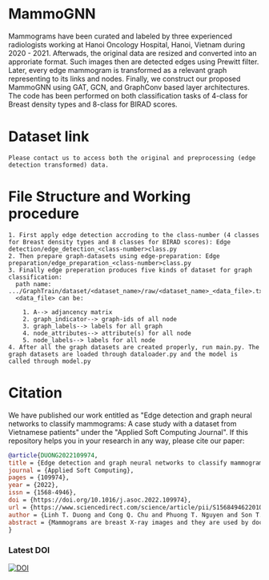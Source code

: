 # MammoGNN
Mammograms have been curated and labeled by three experienced radiologists working at Hanoi Oncology Hospital, Hanoi, Vietnam during 2020 - 2021. Afterwads, the original data are resized and converted into an approriate format. Such images then are detected edges using Prewitt filter. Later, every edge mammogram is transformed as a relevant graph representing to its links and nodes. Finally, we construct our proposed MammoGNN using  GAT, GCN, and GraphConv based layer architectures. The code has been performed on both classification tasks of 4-class for Breast density types and 8-class for BIRAD scores.

# Dataset link
```
Please contact us to access both the original and preprocessing (edge detection transformed) data.
```
# File Structure and Working procedure
```
1. First apply edge detection accroding to the class-number (4 classes for Breast density types and 8 classes for BIRAD scores): Edge detection/edge_detection_<class-number>class.py
2. Then prepare graph-datasets using edge-preparation: Edge preparation/edge_preparation_<class-number>class.py
3. Finally edge preperation produces five kinds of dataset for graph classification:
  path name: .../GraphTrain/dataset/<dataset_name>/raw/<dataset_name>_<data_file>.txt. 
  <data_file> can be:
    
    1. A--> adjancency matrix 
    2. graph_indicator--> graph-ids of all node 
    3. graph_labels--> labels for all graph 
    4. node_attributes--> attribute(s) for all node 
    5. node_labels--> labels for all node
4. After all the graph datasets are created properly, run main.py. The graph datasets are loaded through dataloader.py and the model is called through model.py
```

# Citation
We have published our work entitled as "Edge detection and graph neural networks to classify mammograms: A case study with a dataset from Vietnamese patients" under the "Applied Soft Computing Journal". If this repository helps you in your research in any way, please cite our paper:
```bibtex
@article{DUONG2022109974,
title = {Edge detection and graph neural networks to classify mammograms: A case study with a dataset from Vietnamese patients},
journal = {Applied Soft Computing},
pages = {109974},
year = {2022},
issn = {1568-4946},
doi = {https://doi.org/10.1016/j.asoc.2022.109974},
url = {https://www.sciencedirect.com/science/article/pii/S1568494622010237},
author = {Linh T. Duong and Cong Q. Chu and Phuong T. Nguyen and Son T. Nguyen and Binh Q. Tran},
abstract = {Mammograms are breast X-ray images and they are used by doctors, among other purposes, as an effective means of detecting breast cancer. Screening mammography is crucial since it allows doctors to understand better the situation and have suitable intervention. The classification of medical modalities is a prerequisite for development of computer-aided diagnosis tools in healthcare, and various techniques have been proposed to automatically classify from mammography images. Though there have been several tools developed, they have been mostly validated with data collected from Western women. Based on our initial investigations, breast anatomy in Vietnamese women differs from that of Western women, due to denser breast tissue. In this paper, we propose MammoGNN – a practical solution to the classification of mammograms using the synergy between image processing techniques and graph neural networks. First, a well-founded edge detection algorithm was applied to provide input for the recommendation engine. Afterward, we empirically experimented to select suitable graph neural networks to manage the training and prediction. A mammogram dataset was curated from 2,351 Vietnamese women to validate the conceived tool. By several testing instances, MammoGNN obtains a maximum accuracy of 100%, precision and recall of 1.0 on independent and shuffle test sets for both classification of BI-RADS scores and breast density types. The experimental results also demonstrate that our proposed approach obtains an optimal prediction performance on the considered datasets, outperforming different baselines. We anticipate that the proposed approach can be deployed as a non-invasive pre-screening tool to assist doctors in performing their diagnosis activities.}
}
```
### Latest DOI

[![DOI](https://doi.org/10.1016/j.asoc.2022.109974)](https://doi.org/10.1016/j.asoc.2022.109974)


